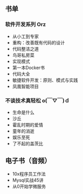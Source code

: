 ## 书单

### 软件开发系列 Orz
* 从小工到专家
* 重构：改善既有代码的设计
* 代码整洁之道
* 鸟哥私房菜
* 实现模式
* 第一本Docker书
* 代码大全
* 敏捷软件开发：原则、模式与实践
* 凤凰智能项目

### 不谈技术真轻松 o(￣▽￣)ｄ

* 生命是什么
* 沙丘
* 霍乱时期的爱情
* 童年的消逝
* 娱乐至死
* 了不起的盖茨比

## 电子书（音频）
* 10x程序员工作法
* Mysql实战45讲
* 从0开始学微服务